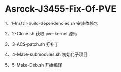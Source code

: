 # Asrock-J3455-Fix-Of-PVE
1、1-Install-build-dependencies.sh 安装依赖包

2、2-Clone.sh 获取 pve-kernel 源码

3、3-ACS-patch.sh 打补丁

4、4-Make-submodules.sh 初始化子项目

5、5-Make-Deb.sh 开始编译
